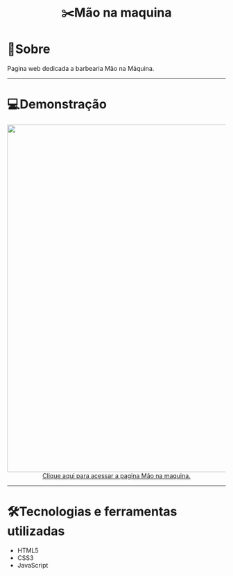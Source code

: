 # <div align="center"> ✂️Mão na maquina </div>

<h1> 📖Sobre </h1>

<p> Pagina web dedicada a barbearia Mão na Máquina. </p> 

<hr>

<h1> 💻Demonstração </h1>

<div align="center"><img src="https://github.com/kaiki-oliveira/Mao-na-maquina/issues/1#issue-2416928447.png" width="800px"> </div>

<div align="center"> <a href="https://kaiki-oliveira.github.io/Mao-na-maquina/">Clique aqui para acessar a pagina Mão na maquina.</a></div>

<hr>

<h1> 🛠Tecnologias e ferramentas utilizadas </h1>

<ul>
  <li> HTML5 </li>
  <li> CSS3 </li>
  <li> JavaScript </li>
</ul>

